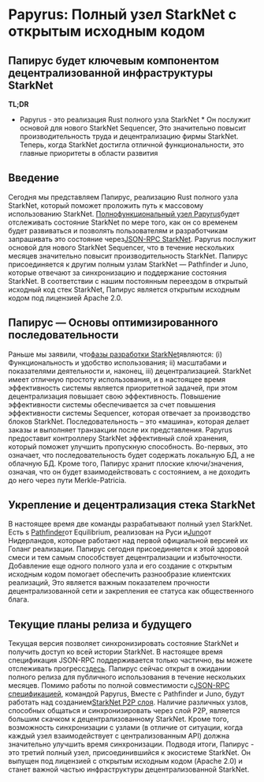 # Papyrus: Полный узел StarkNet с открытым исходным кодом
## Папирус будет ключевым компонентом децентрализованной инфраструктуры StarkNet
**TL;DR**
* Papyrus - это реализация Rust полного узла StarkNet * Он послужит основой для нового StarkNet Sequencer, Это значительно повысит производительность труда и децентрализацию фирмы StarkNet. Теперь, когда StarkNet достигла отличной функциональности, это главные приоритеты в области развития
## Введение
Сегодня мы представляем Папирус, реализацию Rust полного узла StarkNet, который поможет проложить путь к массовому использованию StarkNet. [Полнофункциональный узел Papyrus](https://github.com/starkware-libs/papyrus)будет отслеживать состояние StarkNet по мере того, как он со временем будет развиваться и позволять пользователям и разработчикам запрашивать это состояние через[JSON-RPC StarkNet](https://github.com/starkware-libs/starknet-specs/blob/master/api/starknet_api_openrpc.json). Papyrus послужит основой для нового StarkNet Sequencer, что в течение нескольких месяцев значительно повысит производительность StarkNet. Папирус присоединяется к другим полным узлам StarkNet — Pathfinder и Juno, которые отвечают за синхронизацию и поддержание состояния StarkNet. В соответствии с нашим постоянным переездом в открытый исходный код стек StarkNet, Папирус является открытым исходным кодом под лицензией Apache 2.0.
## Папирус — Основы оптимизированного последовательности
Раньше мы заявили, что[фазы разработки StarkNet](https://medium.com/starkware/starknet-on-to-the-next-challenge-96a39de7717)являются: (i) Функциональность и удобство использования; ii) масштабами и показателями деятельности и, наконец, iii) децентрализацией. StarkNet имеет отличную простоту использования, и в настоящее время эффективность системы является приоритетной задачей, при этом децентрализация повышает свою эффективность. Повышение эффективности системы обеспечивается за счет повышения эффективности системы Sequencer, которая отвечает за производство блоков StarkNet. Последовательность – это «машина», которая делает заказы и выполняет транзакции после их представления. Papyrus предоставит контроллеру StarkNet эффективный слой хранения, который поможет улучшить пропускную способность. Во-первых, это означает, что последовательность будет содержать локальную БД, а не облачную БД. Кроме того, Папирус хранит плоские ключи/значения, означая, что он будет взаимодействовать с состоянием, а не доходить до него через пути Merkle-Patricia.
## Укрепление и децентрализация стека StarkNet
В настоящее время две команды разрабатывают полный узел StarkNet.
Есть s [ Pathfinder](https://github.com/eqlabs/pathfinder)от Equilibrium, реализован на Руси и[Juno](https://github.com/NethermindEth/juno)от Нидерландов, которые работают над первой официальной версией их Голанг реализации. Папирус сегодня присоединяется к этой здоровой смеси и тем самым способствует децентрализации и избыточности. Добавление еще одного полного узла и его создание с открытым исходным кодом помогает обеспечить разнообразие клиентских реализаций, Это является важным показателем прочности децентрализованной сети и закрепления ее статуса как общественного блага.</p> 


## Текущие планы релиза и будущего

Текущая версия позволяет синхронизировать состояние StarkNet и получить доступ ко всей истории StarkNet. В настоящее время спецификация JSON-RPC поддерживается только частично, вы можете отслеживать прогресс[здесь](https://github.com/starkware-libs/papyrus#endpoints). Папирус сейчас открыт в ожидании полного релиза для публичного использования в течение нескольких месяцев. Помимо работы по полной совместимости с[JSON-RPC спецификацией](https://github.com/starkware-libs/starknet-specs/blob/master/api/starknet_api_openrpc.json), командой Papyrus, Вместе с Pathfinder и Juno, будут работать над созданием[StarkNet P2P слоя](https://github.com/starknet-io/starknet-p2p-specs). Наличие различных узлов, способных общаться и синхронизировать через слой P2P, является большим скачком к децентрализованному StarkNet. Кроме того, возможность синхронизации с узлами (в отличие от ситуации, когда каждый узел взаимодействует с централизованным API) должна значительно улучшить время синхронизации. Подводя итоги, Папирус - это третий полный узел, присоединившийся к экосистеме StarkNet. Он выпущен под лицензией с открытым исходным кодом (Apache 2.0) и станет важной частью инфраструктуры децентрализованной StarkNet.